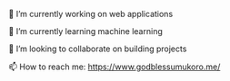 🔭 I’m currently working on web applications

🌱 I’m currently learning machine learning

👯 I’m looking to collaborate on building projects

📫 How to reach me: https://www.godblessumukoro.me/

